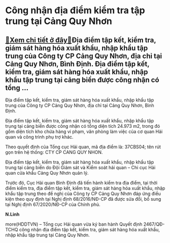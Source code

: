 Công nhận địa điểm kiểm tra tập trung tại Cảng Quy Nhơn
=======================================================

[:gift:Xem chi tiết ở đây:gift:](https://hddtvn.com/cong-nhan-dia-diem-kiem-tra-tap-trung-tai-cang-quy-nhon/)Địa điểm tập kết, kiểm tra, giám sát hàng hóa xuất khẩu, nhập khẩu tập trung của Công ty CP Cảng Quy Nhơn, địa chỉ tại Cảng Quy Nhơn, Bình Định. Địa điểm tập kết, kiểm tra, giám sát hàng hóa xuất khẩu, nhập khẩu tập trung tại cảng biển được công nhận có tổng …
--------------------------------------------------------------------------------------------------------------------------------------------------------------------------------------------------------------------------------------------------------------------


Địa điểm tập kết, kiểm tra, giám sát hàng hóa xuất khẩu, nhập khẩu tập trung của Công ty CP Cảng Quy Nhơn, địa chỉ tại Cảng Quy Nhơn, Bình Định.


Địa điểm tập kết, kiểm tra, giám sát hàng hóa xuất khẩu, nhập khẩu tập trung tại cảng biển được công nhận có tổng diện tích 24.973 m2, trong đó gồm diện tích kho chứa hàng vi phạm, văn phòng làm việc của cơ quan Hải quan và công trình phụ trợ khác.


Theo quyết định của Tổng cục Hải quan, mã địa điểm là: 37CBS04; tên rút gọn trên hệ thống: CTY CP CANG QUY NHON.


Địa điểm tập kết, kiểm tra, giám sát hàng hóa xuất khẩu, nhập khẩu tập trung tại cảng biển do Đội Giám sát và Kiểm soát hải quan – Chi cục Hải quan cửa khẩu Cảng Quy Nhơn quản lý.


Trước đó, Cục Hải quan Bình Định đã tiến hành kiểm tra địa điểm, tại thời điểm kiểm tra, địa điểm tập kết, kiểm tra, giám sát hàng hóa xuất khẩu, nhập khẩu tập trung theo đề nghị của Công ty CP Cảng Quy Nhơn đáp ứng điều kiện theo quy định tại Nghị định 68/2016/NĐ-CP đã được sửa đổi, bổ sung tại Nghị định 67/2020/NĐ-CP của Chính phủ.




**N.Linh**



more(HDDTVN) – Tổng cục Hải quan vừa ký ban hành Quyết định 2467/QĐ-TCHQ công nhận địa điểm tập kết, kiểm tra, giám sát hàng hóa xuất khẩu, nhập khẩu tập trung tại Cảng Quy Nhơn.

